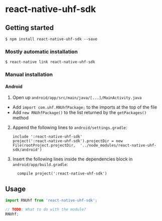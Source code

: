 
# react-native-uhf-sdk

## Getting started

`$ npm install react-native-uhf-sdk --save`

### Mostly automatic installation

`$ react-native link react-native-uhf-sdk`

### Manual installation


#### Android

1. Open up `android/app/src/main/java/[...]/MainActivity.java`
  - Add `import com.uhf.RNUhfPackage;` to the imports at the top of the file
  - Add `new RNUhfPackage()` to the list returned by the `getPackages()` method
2. Append the following lines to `android/settings.gradle`:
  	```
  	include ':react-native-uhf-sdk'
  	project(':react-native-uhf-sdk').projectDir = new File(rootProject.projectDir, 	'../node_modules/react-native-uhf-sdk/android')
  	```
3. Insert the following lines inside the dependencies block in `android/app/build.gradle`:
  	```
      compile project(':react-native-uhf-sdk')
  	```


## Usage
```javascript
import RNUhf from 'react-native-uhf-sdk';

// TODO: What to do with the module?
RNUhf;
```
  